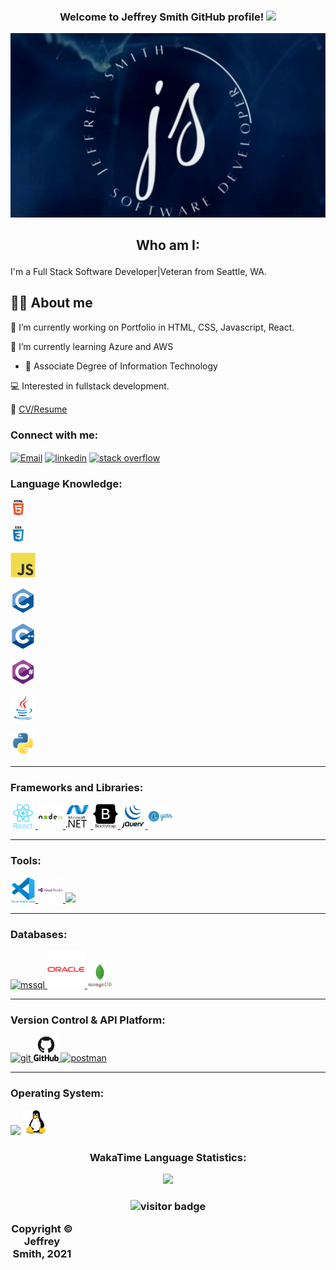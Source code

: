 
<h3 align="center"> Welcome to Jeffrey Smith GitHub profile!
  <img src="https://media.giphy.com/media/hvRJCLFzcasrR4ia7z/giphy.gif" width="28">
</h3>

<img src="https://github.com/Jeffrey-S-Smith/Jeffrey-S-Smith/blob/main/banner%20.png">

## <p align="center"><a> Who am I: <br>

  I'm a Full Stack Software Developer|Veteran from Seattle, WA.
 </a>
</p>

## 👩‍💻 About me

🔭 I’m currently working on Portfolio in HTML, CSS, Javascript, React.

🌱 I’m currently learning Azure and AWS

- 📄 Associate Degree of Information Technology

💻 Interested in fullstack development.

💼 [CV/Resume](https://drive.google.com/file/d/1NQw8sS4evHQdWrhkWpWveQhwjVcDxUvJ/view?usp=sharing)

<h3 align="left">Connect with me:</h3>
<p align="left">

<a href='mailto:mailjeffrey_s_smith@live.com' target='blank'><img align="center" src='https://as2.ftcdn.net/v2/jpg/02/94/86/83/1000_F_294868366_X8FPsss7F8fsUBDpAUIEjrcY66K3Hgre.jpg' alt='Email' height='30' width='40' /></a>
<a href='https://linkedin.com/in/jeffrey-s-smith' target='blank'><img align="center" src='https://cdn.jsdelivr.net/npm/simple-icons@3.0.1/icons/linkedin.svg' alt='linkedin' height='30' width='40' /></a>
<a href='https://stackoverflow.com/users/16996187' target='blank'><img align="center" src='https://cdn.jsdelivr.net/npm/simple-icons@3.0.1/icons/stackoverflow.svg' alt='stack overflow' height='30' width='40' /></a>
</p>

<h3 align="left">Language Knowledge:</h3>

<!-- HTML -->
<a href="https://www.w3.org/html/" target="_blank" rel="noreferrer"> <img src="https://raw.githubusercontent.com/devicons/devicon/master/icons/html5/html5-original-wordmark.svg" alt="html5" height="25"/></a>

<!-- CSS -->  
<a href="https://www.w3schools.com/css/" target="_blank" rel="noreferrer"> <img src="https://raw.githubusercontent.com/devicons/devicon/master/icons/css3/css3-original-wordmark.svg" alt="css3" height="25"/> </a>

<!-- JAVASCRIPT -->
  
<a href="https://developer.mozilla.org/en-US/docs/Web/JavaScript" target="_blank" rel="noreferrer"> <img src="https://raw.githubusercontent.com/devicons/devicon/master/icons/javascript/javascript-original.svg" alt="javascript" width="40" height="40"/> </a>

<!-- C -->
  
<a href="https://www.cprogramming.com/" target="_blank" rel="noreferrer"> <img src="https://raw.githubusercontent.com/devicons/devicon/master/icons/c/c-original.svg" alt="c" width="40" height="40"/> </a>

<!-- C++ -->
  
<a href="https://www.w3schools.com/cpp/" target="_blank" rel="noreferrer"> <img src="https://raw.githubusercontent.com/devicons/devicon/master/icons/cplusplus/cplusplus-original.svg" alt="cplusplus" width="40" height="40"/> </a>

<!-- C# -->

<a href="https://www.w3schools.com/cs/" target="_blank" rel="noreferrer"> <img src="https://raw.githubusercontent.com/devicons/devicon/master/icons/csharp/csharp-original.svg" alt="csharp" width="40" height="40"/> </a>

<!-- JAVA -->
  
<a href="https://www.java.com" target="_blank" rel="noreferrer"> <img src="https://raw.githubusercontent.com/devicons/devicon/master/icons/java/java-original.svg" alt="java" width="40" height="40"/> </a>

<!-- PYTHON -->

<a href="https://www.python.org" target="_blank" rel="noreferrer"> <img src="https://raw.githubusercontent.com/devicons/devicon/master/icons/python/python-original.svg" alt="python" width="40" height="40"/> </a>

 <hr size="8" color="black">
<h3 align="left">Frameworks and Libraries:</h3>
<p>
  <a href="https://reactjs.org/" target="_blank" rel="noreferrer"> <img src="https://raw.githubusercontent.com/devicons/devicon/master/icons/react/react-original-wordmark.svg" alt="react" width="40" height="40"/> </a>
  <a href="https://nodejs.org" target="_blank" rel="noreferrer"> <img src="https://raw.githubusercontent.com/devicons/devicon/master/icons/nodejs/nodejs-original-wordmark.svg" alt="nodejs" width="40" height="40"/> </a>
  <a href="https://dotnet.microsoft.com/" target="_blank" rel="noreferrer"> <img src="https://raw.githubusercontent.com/devicons/devicon/master/icons/dot-net/dot-net-original-wordmark.svg" alt="dotnet" width="40" height="40"/> </a>
  <a href="https://getbootstrap.com" target="_blank" rel="noreferrer"> <img src="https://raw.githubusercontent.com/devicons/devicon/master/icons/bootstrap/bootstrap-plain-wordmark.svg" alt="bootstrap" width="40" height="40"/> </a>
  <a href="https://www.jquery.com/en" target="_blank" rel="noreferrer"> <img src="https://raw.githubusercontent.com/devicons/devicon/2ae2a900d2f041da66e950e4d48052658d850630/icons/jquery/jquery-original-wordmark.svg" alt="jquery" width="40" height="40"/> </a>
  <a href="https://www.yarn.com/en" target="_blank" rel="noreferrer"> <img src="https://raw.githubusercontent.com/devicons/devicon/2ae2a900d2f041da66e950e4d48052658d850630/icons/yarn/yarn-original-wordmark.svg" alt="yarn" width="40" height="40"/> </a>
  </p>
<hr size="8" color="black">
<h3 align="left">Tools:</h3>
<p>
  <a href="https://www.vscode.com/en" target="_blank" rel="noreferrer"> <img src="https://raw.githubusercontent.com/devicons/devicon/2ae2a900d2f041da66e950e4d48052658d850630/icons/vscode/vscode-original-wordmark.svg" alt="vscode" width="40" height="40"/> </a>
  <a href="https://www.visualstudio.com/en" target="_blank" rel="noreferrer"> <img src="https://raw.githubusercontent.com/devicons/devicon/2ae2a900d2f041da66e950e4d48052658d850630/icons/visualstudio/visualstudio-plain-wordmark.svg" alt="visualstudio" width="40" height="40"/> </a>
  <img src="https://img.shields.io/badge/Eclipse-2C2255?style=for-the-badge&logo=eclipse&logoColor=white&style=plastic" />

  <i class="devicon-amazonwebservices-plain-wordmark colored"></i>
  
 </p>
<hr size="8" color="black">
<h3 align="left">Databases:</h3>
<p>
  <a href="https://www.microsoft.com/en-us/sql-server" target="_blank" rel="noreferrer"> <img src="https://www.svgrepo.com/show/303229/microsoft-sql-server-logo.svg" alt="mssql" width="70" height="70"/> </a>
  <a href="https://www.oracle.com/" target="_blank" rel="noreferrer"> <img src="https://raw.githubusercontent.com/devicons/devicon/master/icons/oracle/oracle-original.svg" alt="oracle" width="60" height="60"/> </a>
  <a href="https://www.mongodb.com/" target="_blank" rel="noreferrer"> <img src="https://raw.githubusercontent.com/devicons/devicon/master/icons/mongodb/mongodb-original-wordmark.svg" alt="mongodb" width="40" height="40"/> </a>
<hr size="8" color="black">
<h3 align="left">Version Control & API Platform:</h3>
<p>
<a href="https://git-scm.com/" target="_blank" rel="noreferrer"> <img src="https://www.vectorlogo.zone/logos/git-scm/git-scm-icon.svg" alt="git" width="40" height="40"/> </a>
<a href="https://www.github.com/en" target="_blank" rel="noreferrer"> <img src="https://raw.githubusercontent.com/devicons/devicon/2ae2a900d2f041da66e950e4d48052658d850630/icons/github/github-original-wordmark.svg" alt="github" width="40" height="40"/> </a>
<a href="https://postman.com" target="_blank" rel="noreferrer"> <img src="https://www.vectorlogo.zone/logos/getpostman/getpostman-icon.svg" alt="postman" width="40" height="40"/> </a>
</p>
<hr size="8" color="black">

<h3 align="left">Operating System:</h3>  

<img src="https://img.shields.io/badge/Windows-0078D6?style=for-the-badge&logo=windows&logoColor=white&style=plastic" />
<a href="https://www.linux.org/" target="_blank" rel="noreferrer"> <img src="https://raw.githubusercontent.com/devicons/devicon/master/icons/linux/linux-original.svg" alt="linux" width="40" height="40"/> </a>

<p>
<h3 align="center"> WakaTime Language Statistics:</h3>
<p align="center">
 <img src="https://wakatime.com/share/@994800a1-42bb-4b9e-854c-4499917aef1c/e516cba8-73dc-4696-94aa-03425a060721.svg" height="400"/>
</p>

<h3 align="center">
<img src="https://visitor-badge.laobi.icu/badge?page_id=Jeffrey-S-Smith.Jeffrey-S-Smith" alt="visitor badge"/
</h3>

<div>
<p style="float:left; width: 20%;">
Copyright © Jeffrey Smith, 2021
</p>
</div>
